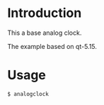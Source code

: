 
# Introduction

This a base analog clock.

The example based on qt-5.15.


# Usage

```bash
$ analogclock
```

